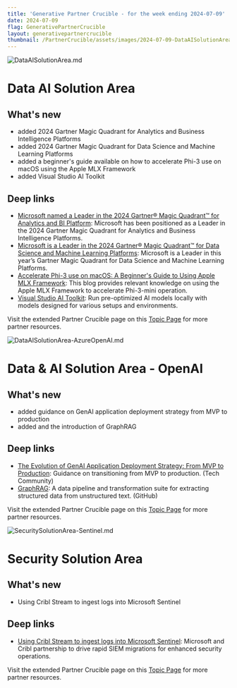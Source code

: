 ```yaml
---
title: 'Generative Partner Crucible - for the week ending 2024-07-09'
date: 2024-07-09
flag: GenerativePartnerCrucible
layout: generativepartnercrucible
thumbnail: /PartnerCrucible/assets/images/2024-07-09-DataAISolutionArea.md-image.png
---
```


![ DataAISolutionArea.md ]( /PartnerCrucible/assets/images/2024-07-09-DataAISolutionArea.md-image.png )

# Data AI Solution Area

## What's new

- added 2024 Gartner Magic Quadrant for Analytics and Business Intelligence Platforms
- added 2024 Gartner Magic Quadrant for Data Science and Machine Learning Platforms
- added a beginner's guide available on how to accelerate Phi-3 use on macOS using the Apple MLX Framework
- added Visual Studio AI Toolkit

## Deep links

- [Microsoft named a Leader in the 2024 Gartner® Magic Quadrant™ for Analytics and BI Platform](https://powerbi.microsoft.com/en-us/blog/microsoft-named-a-leader-in-the-2024-gartner-magic-quadrant-for-analytics-and-bi-platforms/): Microsoft has been positioned as a Leader in the 2024 Gartner Magic Quadrant for Analytics and Business Intelligence Platforms.
- [Microsoft is a Leader in the 2024 Gartner® Magic Quadrant™ for Data Science and Machine Learning Platforms](https://azure.microsoft.com/en-us/blog/microsoft-is-a-leader-in-the-2024-gartner-magic-quadrant-for-data-science-and-machine-learning-platforms/): Microsoft is a Leader in this year’s Gartner Magic Quadrant for Data Science and Machine Learning Platforms.
- [Accelerate Phi-3 use on macOS: A Beginner's Guide to Using Apple MLX Framework](https://techcommunity.microsoft.com/t5/microsoft-developer-community/accelerate-phi-3-use-on-macos-a-beginner-s-guide-to-using-apple/ba-p/4174656): This blog provides relevant knowledge on using the Apple MLX Framework to accelerate Phi-3-mini operation.
- [Visual Studio AI Toolkit](https://techcommunity.microsoft.com/t5/educator-developer-blog/visual-studio-ai-toolkit-building-phi-3-genai-applications/ba-p/4179355): Run pre-optimized AI models locally with models designed for various setups and environments.

Visit the extended Partner Crucible page on this [Topic Page](https://lagimik.github.io/PartnerCrucible/DataAISolutionArea) for more partner resources.


![ DataAISolutionArea-AzureOpenAI.md ]( /PartnerCrucible/assets/images/2024-07-09-DataAISolutionArea-AzureOpenAI.md-image.png )

# Data & AI Solution Area - OpenAI

## What's new

- added guidance on GenAI application deployment strategy from MVP to production 
- added and the introduction of GraphRAG

## Deep links

- [The Evolution of GenAI Application Deployment Strategy: From MVP to Production](https://techcommunity.microsoft.com/t5/ai-ai-platform-blog/the-evolution-of-genai-application-deployment-strategy-from-mvp/ba-p/4156313): Guidance on transitioning from MVP to production. (Tech Community)
- [GraphRAG](https://github.com/microsoft/graphrag?tab=readme-ov-file#graphrag): A data pipeline and transformation suite for extracting structured data from unstructured text. (GitHub)

Visit the extended Partner Crucible page on this [Topic Page](https://lagimik.github.io/PartnerCrucible/DataAISolutionArea-AzureOpenAI) for more partner resources.

![ SecuritySolutionArea-Sentinel.md ]( /PartnerCrucible/assets/images/2024-07-09-SecuritySolutionArea-Sentinel.md-image.png )

# Security Solution Area

## What's new

- Using Cribl Stream to ingest logs into Microsoft Sentinel

## Deep links

- [Using Cribl Stream to ingest logs into Microsoft Sentinel](https://techcommunity.microsoft.com/t5/microsoft-sentinel-blog/using-cribl-stream-to-ingest-logs-into-microsoft-sentinel/ba-p/4179790): Microsoft and Cribl partnership to drive rapid SIEM migrations for enhanced security operations.

Visit the extended Partner Crucible page on this [Topic Page](https://lagimik.github.io/PartnerCrucible/SecuritySolutionArea-Sentinel) for more partner resources.


